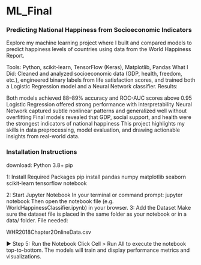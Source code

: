 # ML_Final

### Predicting National Happiness from Socioeconomic Indicators

Explore my machine learning project where I built and compared models to predict happiness levels of countries using data from the World Happiness Report.

Tools: Python, scikit-learn, TensorFlow (Keras), Matplotlib, Pandas
What I Did: Cleaned and analyzed socioeconomic data (GDP, health, freedom, etc.), engineered binary labels from life satisfaction scores, and trained both a Logistic Regression model and a Neural Network classifier.
Results:

Both models achieved 88–89% accuracy and ROC-AUC scores above 0.95
Logistic Regression offered strong performance with interpretability
Neural Network captured subtle nonlinear patterns and generalized well without overfitting
Final models revealed that GDP, social support, and health were the strongest indicators of national happiness
This project highlights my skills in data preprocessing, model evaluation, and drawing actionable insights from real-world data.

### Installation Instructions

download: 
  Python 3.8+
  pip 
  
1: Install Required Packages
pip install pandas numpy matplotlib seaborn scikit-learn tensorflow notebook

2: Start Jupyter Notebook
In your terminal or command prompt:
jupyter notebook
Then open the notebook file (e.g. WorldHappinessClassifier.ipynb) in your browser.
3: Add the Dataset
Make sure the dataset file is placed in the same folder as your notebook or in a data/ folder.
File needed:

WHR2018Chapter2OnlineData.csv

▶️ Step 5: Run the Notebook
Click Cell > Run All to execute the notebook top-to-bottom.
The models will train and display performance metrics and visualizations.
